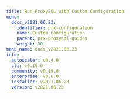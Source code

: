 ```yaml
---
title: Run ProxySQL with Custom Configuration
menu:
  docs_v2021.06.23:
    identifier: prx-configuration
    name: Custom Configuration
    parent: prx-proxysql-guides
    weight: 30
menu_name: docs_v2021.06.23
info:
  autoscaler: v0.4.0
  cli: v0.19.0
  community: v0.19.0
  enterprise: v0.6.0
  installer: v2021.06.23
  version: v2021.06.23
---
```


